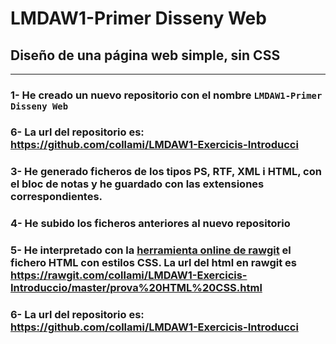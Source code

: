 # LMDAW1-Primer Disseny Web

## Diseño de una página web simple, sin CSS
---
### 1- He creado un nuevo repositorio con el nombre `LMDAW1-Primer Disseny Web`
### 6- La url del repositorio es: https://github.com/collami/LMDAW1-Exercicis-Introducci
### 3- He generado ficheros de los tipos PS, RTF, XML i HTML, con el bloc de notas y he guardado con las extensiones correspondientes.
### 4- He subido los ficheros anteriores al nuevo repositorio
### 5- He interpretado con la [herramienta online de rawgit](https://rawgit.com/) el fichero HTML con estilos CSS. La url del html en rawgit es https://rawgit.com/collami/LMDAW1-Exercicis-Introduccio/master/prova%20HTML%20CSS.html
### 6- La url del repositorio es: https://github.com/collami/LMDAW1-Exercicis-Introducci
